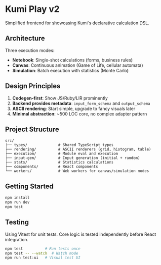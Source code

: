 # Kumi Play v2

Simplified frontend for showcasing Kumi's declarative calculation DSL.

## Architecture

Three execution modes:
- **Notebook**: Single-shot calculations (forms, business rules)
- **Canvas**: Continuous animation (Game of Life, cellular automata)
- **Simulation**: Batch execution with statistics (Monte Carlo)

## Design Principles

1. **Codegen-first**: Show JS/Ruby/LIR prominently
2. **Backend provides metadata**: `input_form_schema` and `output_schema`
3. **ASCII rendering**: Start simple, upgrade to fancy visuals later
4. **Minimal abstraction**: ~500 LOC core, no complex adapter pattern

## Project Structure

```
src/
├── types/              # Shared TypeScript types
├── rendering/          # ASCII renderers (grid, histogram, table)
├── execution/          # Module eval and execution
├── input-gen/          # Input generation (initial + random)
├── stats/              # Statistics calculations
├── components/         # React components
└── workers/            # Web workers for canvas/simulation modes
```

## Getting Started

```bash
npm install
npm run dev
npm test
```

## Testing

Using Vitest for unit tests. Core logic is tested independently before React integration.

```bash
npm test          # Run tests once
npm test -- --watch  # Watch mode
npm run test:ui   # Visual test UI
```
